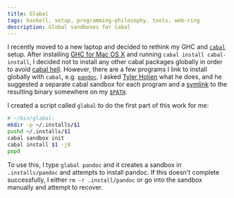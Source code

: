 ```yaml
---
title: Glabal
tags: haskell, setup, programming-philosophy, tools, web-ring
description: Global sandboxes for Cabal
---
```


I recently moved to a new laptop and decided to rethink my GHC and
[`cabal`](http://www.haskell.org/cabal/) setup. After installing
[GHC for Mac OS X](http://ghcformacosx.github.io/) and running `cabal
install cabal-install`, I decided not to install any other cabal
packages globally in order to avoid
[cabal hell](https://duckduckgo.com/?q=cabal+hell). However, there are
a few programs I link to install globally with `cabal`,
e.g. [`pandoc`](http://johnmacfarlane.net/pandoc/). I asked
[Tyler Holien](https://twitter.com/tylerholien) what he does, and he
suggested a separate cabal sandbox for each program and a
[symlink](https://en.wikipedia.org/wiki/Symbolic_link) to the
resulting binary somewhere on my
[`$PATH`](https://en.wikipedia.org/wiki/PATH_%28variable%29).

I created a script called `glabal` to do the first part of this work
for me:

```bash
# ~/bin/glabal:
mkdir -p ~/.installs/$1
pushd ~/.installs/$1
cabal sandbox init
cabal install $1 -j8
popd
```

To use this, I type `glabal pandoc` and it creates a sandbox in
`.installs/pandoc` and attempts to install pandoc. If this doesn't
complete successfully, I either `rm -r .install/pandoc` or go into the
sandbox manually and attempt to recover.
